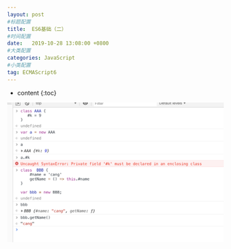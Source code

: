 ```yaml
---
layout: post
#标题配置
title:  ES6基础（二）
#时间配置
date:   2019-10-28 13:08:00 +0800
#大类配置
categories: JavaScript
#小类配置
tag: ECMAScript6
---
```


* content
{:toc}

![变量](https://raw.githubusercontent.com/Sallyfafafa/Sallyfafafa.github.io/master/images/classVar.png)

